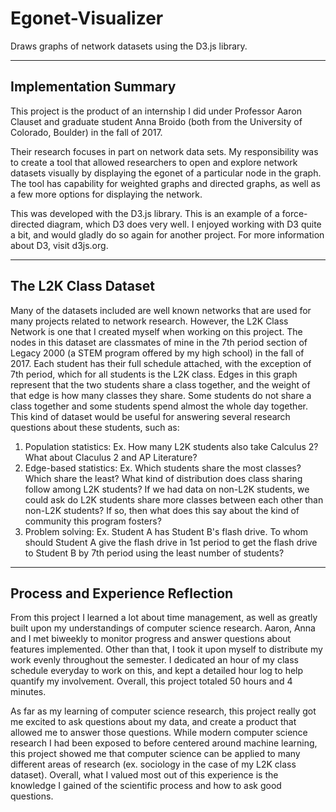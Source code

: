 # Egonet-Visualizer

Draws graphs of network datasets using the D3.js library.

------------------------------------------------------------------------------------------------------------------------------------------

## Implementation Summary

This project is the product of an internship I did under Professor Aaron Clauset and graduate student Anna Broido (both from the University of Colorado, Boulder) in the fall of 2017.  

Their research focuses in part on network data sets.  My responsibility was to create a tool that allowed researchers to open and explore network datasets visually by displaying the egonet of a particular node in the graph.  The tool has capability for weighted graphs and directed graphs, as well as a few more options for displaying the network.  

This was developed with the D3.js library.  This is an example of a force-directed diagram, which D3 does very well.  I enjoyed working with D3 quite a bit, and would gladly do so again for another project.  For more information about D3, visit d3js.org.

------------------------------------------------------------------------------------------------------------------------------------------

## The L2K Class Dataset

Many of the datasets included are well known networks that are used for many projects related to network research.  However, the L2K Class Network is one that I created myself when working on this project.  The nodes in this dataset are classmates of mine in the 7th period section of Legacy 2000 (a STEM program offered by my high school) in the fall of 2017.  Each student has their full schedule attached, with the exception of 7th period, which for all students is the L2K class.  Edges in this graph represent that the two students share a class together, and the weight of that edge is how many classes they share.  Some students do not share a class together and some students spend almost the whole day together.  This kind of dataset would be useful for answering several research questions about these students, such as: 

1.  Population statistics: Ex. How many L2K students also take Calculus 2? What about Claculus 2 and AP Literature?
2.  Edge-based statistics: Ex. Which students share the most classes?  Which share the least? What kind of distribution does class           sharing follow among L2K students? If we had data on non-L2K students, we could ask do L2K students share more classes between each     other than non-L2K students? If so, then what does this say about the kind of community this program fosters?
3.  Problem solving: Ex. Student A has Student B's flash drive.  To whom should Student A give the flash drive in 1st period to get the     flash drive to Student B by 7th period using the least number of students? 

------------------------------------------------------------------------------------------------------------------------------------------

## Process and Experience Reflection

From this project I learned a lot about time management, as well as greatly built upon my understandings of computer science research. Aaron, Anna and I met biweekly to monitor progress and answer questions about features implemented.  Other than that, I took it upon myself to distribute my work evenly throughout the semester.  I dedicated an hour of my class schedule everyday to work on this, and kept a detailed hour log to help quantify my involvement.  Overall, this project totaled 50 hours and 4 minutes.

As far as my learning of computer science research, this project really got me excited to ask questions about my data, and create a product that allowed me to answer those questions.  While modern computer science research I had been exposed to before centered around machine learning, this project showed me that computer science can be applied to many different areas of research (ex. sociology in the case of my L2K class dataset).  Overall, what I valued most out of this experience is the knowledge I gained of the scientific process and how to ask good questions.
